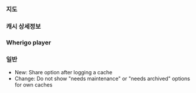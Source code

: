 
### 지도

### 캐시 상세정보

### Wherigo player

### 일반
- New: Share option after logging a cache
- Change: Do not show "needs maintenance" or "needs archived" options for own caches
